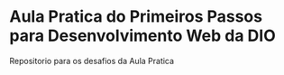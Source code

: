 # Aula Pratica do Primeiros Passos para Desenvolvimento Web da DIO
Repositorio para os desafios da Aula Pratica
